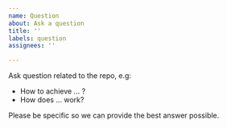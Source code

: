 ```yaml
---
name: Question
about: Ask a question
title: ''
labels: question
assignees: ''

---
```


Ask question related to the repo, e.g:
- How to achieve ... ?
- How does ... work?

Please be specific so we can provide the best answer possible.
